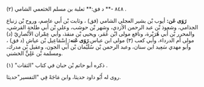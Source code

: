 ٨٤٨ -** د فق:** ثعلبة بن مسلم الخثعمي الشامي (٢) .

**رَوَى عَن:** أيوب بْن بشير العجلي الشامي (فق) ، وثابت بْن أَبي عاصم، وروح بْن زنباع الجذامي، وشعوذ بْن عبد الرحمن الأزدي، وشهر بْن حوشب، وعلي بْن أَبي طلحة القرشي، والمحرر بْن أَبي هُرَيْرة، ونافع مولى ابْن عُمَر، ويحيى بْن منقذ، وأبي عِمْران الأَنْصارِيّ (د) مولى أم الدرداء، وأبي كعب (٣) مولى ابن عباس.**رَوَى عَنه:** إِسْمَاعِيل بْن عياش (د فق) ، وأبو مهدي سَعِيد ابن سنان، وعبد الرحمن بْن سُلَيْمان بْن أَبي الجون، وعقيل بْن مدرك، ومسلمة بْن عَلِيٍّ الخشني.

ذكره أبو حاتم بْن حبان في كتاب "الثقات" (١) .

روى له أَبُو داود حديثا، وابن مَاجَهْ فِي "التفسير"حديثا.
